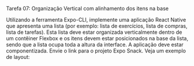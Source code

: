 Tarefa 07: Organização Vertical com alinhamento dos itens na base

Utilizando a ferramenta Expo-CLI, implemente uma aplicação React Native que apresenta uma lista (por exemplo: lista de exercícios, lista de compras, lista de tarefas).
Esta lista deve estar organizada verticalmente dentro de um contêiner Flexbox e os itens devem estar posicionados na base da lista, sendo que a lista ocupa toda a altura da interface.
A aplicação deve estar componentizada.
Envie o link para o projeto Expo Snack.
Veja um exemplo de layout:
